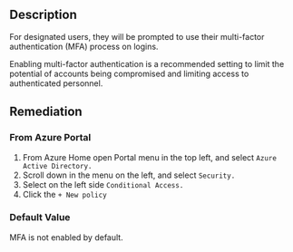 ## Description

For designated users, they will be prompted to use their multi-factor authentication (MFA) process on logins.

Enabling multi-factor authentication is a recommended setting to limit the potential of accounts being compromised and limiting access to authenticated personnel.

## Remediation

### From Azure Portal

1. From Azure Home open Portal menu in the top left, and select `Azure Active Directory.`
2. Scroll down in the menu on the left, and select `Security.`
3. Select on the left side `Conditional Access.`
4. Click the `+ New policy`

### Default Value

MFA is not enabled by default.